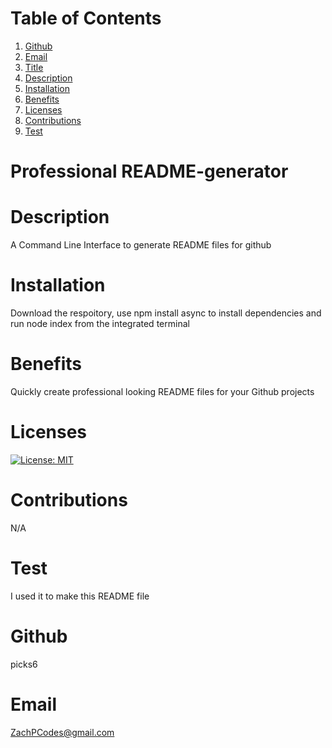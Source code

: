 # Table of Contents
  1. [Github](#Github)
  2. [Email](#Email)
  3. [Title](#Title)
  4. [Description](#Description)
  5. [Installation](#Installation)
  6. [Benefits](#Benefits)
  7. [Licenses](#Licenses)
  8. [Contributions](#Contributions)
  9. [Test](#Test)

# Professional README-generator

# Description
A Command Line Interface to generate README files for github
# Installation
Download the respoitory, use npm install async to install dependencies and run node index from the integrated terminal
# Benefits
Quickly create professional looking README files for your Github projects
# Licenses
[![License: MIT](https://img.shields.io/badge/License-MIT-yellow.svg)](https://opensource.org/licenses/MIT)
# Contributions
N/A
# Test
I used it to make this README file
# Github
picks6
# Email
ZachPCodes@gmail.com
